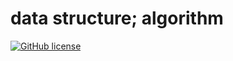 # data structure; algorithm

[![GitHub license](https://img.shields.io/github/license/zwfang/op.svg)](https://github.com/zwfang/op/blob/master/LICENSE)
